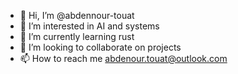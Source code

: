 - 👋 Hi, I’m @abdennour-touat
- 👀 I’m interested in AI and systems
- 🌱 I’m currently learning rust
- 💞️ I’m looking to collaborate on projects
- 📫 How to reach me abdenour.touat@outlook.com

<!---
abdennour-touat/abdennour-touat is a ✨ special ✨ repository because its `README.md` (this file) appears on your GitHub profile.
You can click the Preview link to take a look at your changes.
--->

